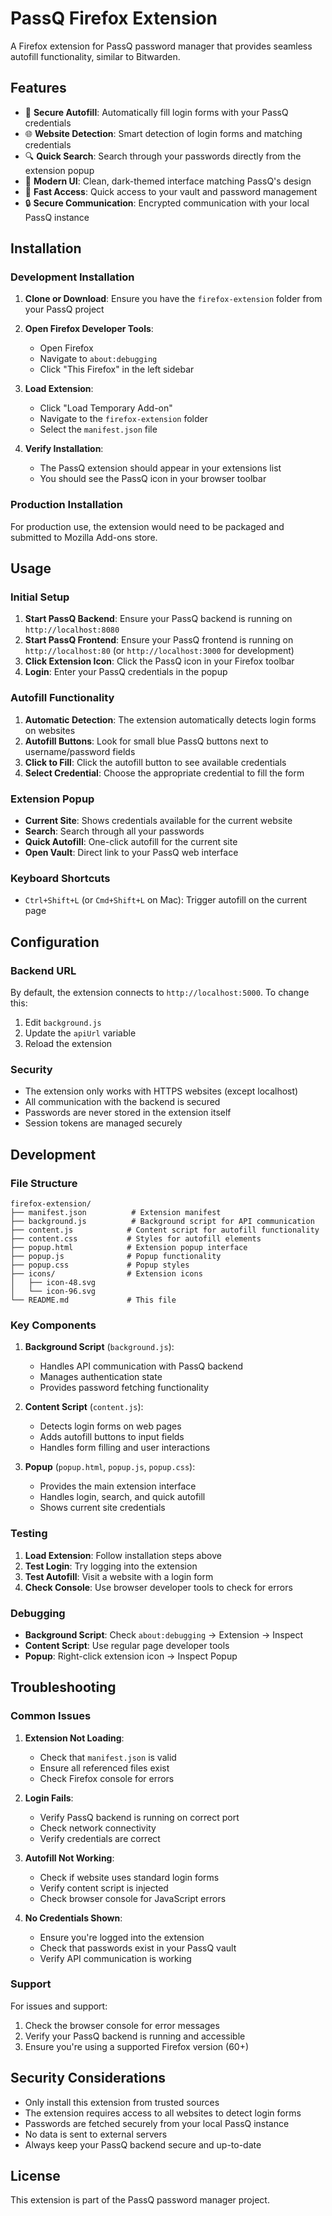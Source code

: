 # PassQ Firefox Extension

A Firefox extension for PassQ password manager that provides seamless autofill functionality, similar to Bitwarden.

## Features

- 🔐 **Secure Autofill**: Automatically fill login forms with your PassQ credentials
- 🌐 **Website Detection**: Smart detection of login forms and matching credentials
- 🔍 **Quick Search**: Search through your passwords directly from the extension popup
- 🎨 **Modern UI**: Clean, dark-themed interface matching PassQ's design
- 🚀 **Fast Access**: Quick access to your vault and password management
- 🔒 **Secure Communication**: Encrypted communication with your local PassQ instance

## Installation

### Development Installation

1. **Clone or Download**: Ensure you have the `firefox-extension` folder from your PassQ project

2. **Open Firefox Developer Tools**:
   - Open Firefox
   - Navigate to `about:debugging`
   - Click "This Firefox" in the left sidebar

3. **Load Extension**:
   - Click "Load Temporary Add-on"
   - Navigate to the `firefox-extension` folder
   - Select the `manifest.json` file

4. **Verify Installation**:
   - The PassQ extension should appear in your extensions list
   - You should see the PassQ icon in your browser toolbar

### Production Installation

For production use, the extension would need to be packaged and submitted to Mozilla Add-ons store.

## Usage

### Initial Setup

1. **Start PassQ Backend**: Ensure your PassQ backend is running on `http://localhost:8080`
2. **Start PassQ Frontend**: Ensure your PassQ frontend is running on `http://localhost:80` (or `http://localhost:3000` for development)
3. **Click Extension Icon**: Click the PassQ icon in your Firefox toolbar
4. **Login**: Enter your PassQ credentials in the popup

### Autofill Functionality

1. **Automatic Detection**: The extension automatically detects login forms on websites
2. **Autofill Buttons**: Look for small blue PassQ buttons next to username/password fields
3. **Click to Fill**: Click the autofill button to see available credentials
4. **Select Credential**: Choose the appropriate credential to fill the form

### Extension Popup

- **Current Site**: Shows credentials available for the current website
- **Search**: Search through all your passwords
- **Quick Autofill**: One-click autofill for the current site
- **Open Vault**: Direct link to your PassQ web interface

### Keyboard Shortcuts

- `Ctrl+Shift+L` (or `Cmd+Shift+L` on Mac): Trigger autofill on the current page

## Configuration

### Backend URL

By default, the extension connects to `http://localhost:5000`. To change this:

1. Edit `background.js`
2. Update the `apiUrl` variable
3. Reload the extension

### Security

- The extension only works with HTTPS websites (except localhost)
- All communication with the backend is secured
- Passwords are never stored in the extension itself
- Session tokens are managed securely

## Development

### File Structure

```
firefox-extension/
├── manifest.json          # Extension manifest
├── background.js          # Background script for API communication
├── content.js            # Content script for autofill functionality
├── content.css           # Styles for autofill elements
├── popup.html            # Extension popup interface
├── popup.js              # Popup functionality
├── popup.css             # Popup styles
├── icons/                # Extension icons
│   ├── icon-48.svg
│   └── icon-96.svg
└── README.md             # This file
```

### Key Components

1. **Background Script** (`background.js`):
   - Handles API communication with PassQ backend
   - Manages authentication state
   - Provides password fetching functionality

2. **Content Script** (`content.js`):
   - Detects login forms on web pages
   - Adds autofill buttons to input fields
   - Handles form filling and user interactions

3. **Popup** (`popup.html`, `popup.js`, `popup.css`):
   - Provides the main extension interface
   - Handles login, search, and quick autofill
   - Shows current site credentials

### Testing

1. **Load Extension**: Follow installation steps above
2. **Test Login**: Try logging into the extension
3. **Test Autofill**: Visit a website with a login form
4. **Check Console**: Use browser developer tools to check for errors

### Debugging

- **Background Script**: Check `about:debugging` → Extension → Inspect
- **Content Script**: Use regular page developer tools
- **Popup**: Right-click extension icon → Inspect Popup

## Troubleshooting

### Common Issues

1. **Extension Not Loading**:
   - Check that `manifest.json` is valid
   - Ensure all referenced files exist
   - Check Firefox console for errors

2. **Login Fails**:
   - Verify PassQ backend is running on correct port
   - Check network connectivity
   - Verify credentials are correct

3. **Autofill Not Working**:
   - Check if website uses standard login forms
   - Verify content script is injected
   - Check browser console for JavaScript errors

4. **No Credentials Shown**:
   - Ensure you're logged into the extension
   - Check that passwords exist in your PassQ vault
   - Verify API communication is working

### Support

For issues and support:
1. Check the browser console for error messages
2. Verify your PassQ backend is running and accessible
3. Ensure you're using a supported Firefox version (60+)

## Security Considerations

- Only install this extension from trusted sources
- The extension requires access to all websites to detect login forms
- Passwords are fetched securely from your local PassQ instance
- No data is sent to external servers
- Always keep your PassQ backend secure and up-to-date

## License

This extension is part of the PassQ password manager project.